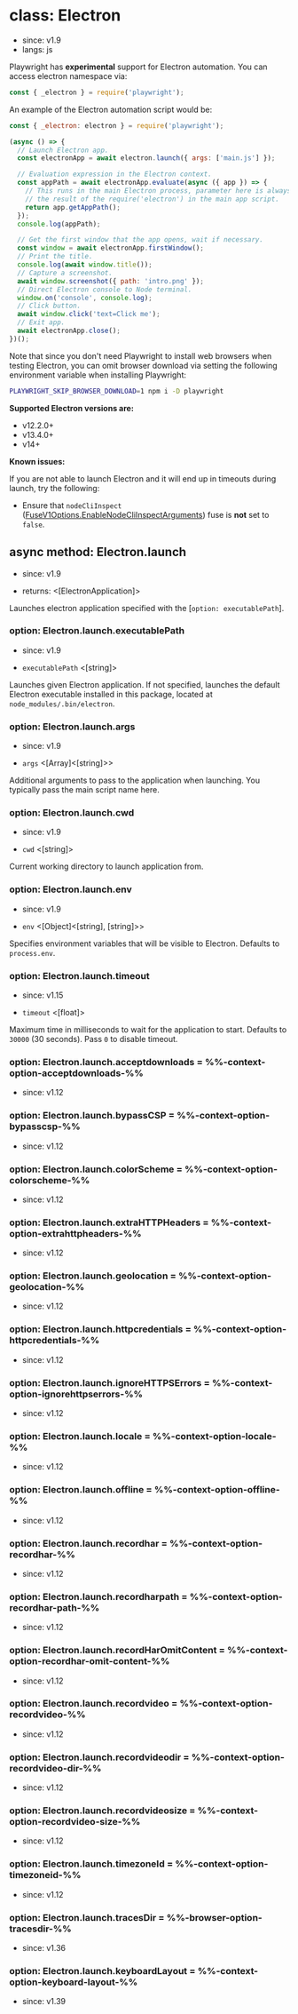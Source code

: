 # class: Electron
* since: v1.9
* langs: js

Playwright has **experimental** support for Electron automation. You can access electron namespace via:

```js
const { _electron } = require('playwright');
```

An example of the Electron automation script would be:

```js
const { _electron: electron } = require('playwright');

(async () => {
  // Launch Electron app.
  const electronApp = await electron.launch({ args: ['main.js'] });

  // Evaluation expression in the Electron context.
  const appPath = await electronApp.evaluate(async ({ app }) => {
    // This runs in the main Electron process, parameter here is always
    // the result of the require('electron') in the main app script.
    return app.getAppPath();
  });
  console.log(appPath);

  // Get the first window that the app opens, wait if necessary.
  const window = await electronApp.firstWindow();
  // Print the title.
  console.log(await window.title());
  // Capture a screenshot.
  await window.screenshot({ path: 'intro.png' });
  // Direct Electron console to Node terminal.
  window.on('console', console.log);
  // Click button.
  await window.click('text=Click me');
  // Exit app.
  await electronApp.close();
})();
```

Note that since you don't need Playwright to install web browsers when testing Electron, you can omit browser download via setting the following environment variable when installing Playwright:

```bash js
PLAYWRIGHT_SKIP_BROWSER_DOWNLOAD=1 npm i -D playwright
```

**Supported Electron versions are:**
* v12.2.0+
* v13.4.0+
* v14+

**Known issues:**

If you are not able to launch Electron and it will end up in timeouts during launch, try the following:

* Ensure that `nodeCliInspect` ([FuseV1Options.EnableNodeCliInspectArguments](https://www.electronjs.org/docs/latest/tutorial/fuses#nodecliinspect)) fuse is **not** set to `false`.

## async method: Electron.launch
* since: v1.9
- returns: <[ElectronApplication]>

Launches electron application specified with the [`option: executablePath`].

### option: Electron.launch.executablePath
* since: v1.9
- `executablePath` <[string]>

Launches given Electron application. If not specified, launches the default Electron
executable installed in this package, located at `node_modules/.bin/electron`.

### option: Electron.launch.args
* since: v1.9
- `args` <[Array]<[string]>>

Additional arguments to pass to the application when launching. You typically pass the main
script name here.

### option: Electron.launch.cwd
* since: v1.9
- `cwd` <[string]>

Current working directory to launch application from.

### option: Electron.launch.env
* since: v1.9
- `env` <[Object]<[string], [string]>>

Specifies environment variables that will be visible to Electron. Defaults to `process.env`.

### option: Electron.launch.timeout
* since: v1.15
- `timeout` <[float]>

Maximum time in milliseconds to wait for the application to start. Defaults to `30000` (30 seconds). Pass `0` to disable timeout.

### option: Electron.launch.acceptdownloads = %%-context-option-acceptdownloads-%%
* since: v1.12

### option: Electron.launch.bypassCSP = %%-context-option-bypasscsp-%%
* since: v1.12

### option: Electron.launch.colorScheme = %%-context-option-colorscheme-%%
* since: v1.12

### option: Electron.launch.extraHTTPHeaders = %%-context-option-extrahttpheaders-%%
* since: v1.12

### option: Electron.launch.geolocation = %%-context-option-geolocation-%%
* since: v1.12

### option: Electron.launch.httpcredentials = %%-context-option-httpcredentials-%%
* since: v1.12

### option: Electron.launch.ignoreHTTPSErrors = %%-context-option-ignorehttpserrors-%%
* since: v1.12

### option: Electron.launch.locale = %%-context-option-locale-%%
* since: v1.12

### option: Electron.launch.offline = %%-context-option-offline-%%
* since: v1.12

### option: Electron.launch.recordhar = %%-context-option-recordhar-%%
* since: v1.12

### option: Electron.launch.recordharpath = %%-context-option-recordhar-path-%%
* since: v1.12

### option: Electron.launch.recordHarOmitContent = %%-context-option-recordhar-omit-content-%%
* since: v1.12

### option: Electron.launch.recordvideo = %%-context-option-recordvideo-%%
* since: v1.12

### option: Electron.launch.recordvideodir = %%-context-option-recordvideo-dir-%%
* since: v1.12

### option: Electron.launch.recordvideosize = %%-context-option-recordvideo-size-%%
* since: v1.12

### option: Electron.launch.timezoneId = %%-context-option-timezoneid-%%
* since: v1.12

### option: Electron.launch.tracesDir = %%-browser-option-tracesdir-%%
* since: v1.36

### option: Electron.launch.keyboardLayout = %%-context-option-keyboard-layout-%%
* since: v1.39
